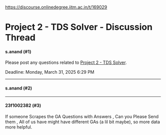 https://discourse.onlinedegree.iitm.ac.in/t/169029

<html><head><meta charset='utf-8'><title>Project 2 - TDS Solver - Discussion Thread</title></head><body>
<h1>Project 2 - TDS Solver - Discussion Thread</h1>
<h4>s.anand (#1)</h4>
<p>Please post any questions related to <a href="https://tds.s-anand.net/#/project-2">Project 2 - TDS Solver</a>.</p>
<p>Deadline: <span class="discourse-local-date" data-date="2025-03-31" data-email-preview="2025-03-31T18:29:00Z UTC" data-format="LLLL" data-time="23:59:00" data-timezone="Asia/Calcutta">Monday, March 31, 2025 6:29 PM</span></p><hr>

<h4>s.anand (#2)</h4>
<hr>

<h4>23f1002382 (#3)</h4>
<p>If someone Scrapes the GA Questions with Answers , Can you Please Send them , All of us have might have different GAs (a lil bit maybe), so more data more helpful.